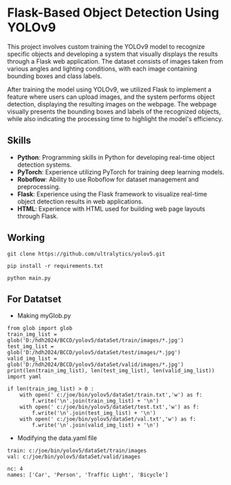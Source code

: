 # Flask-Based Object Detection Using YOLOv9
This project involves custom training the YOLOv9 model to recognize specific objects and developing a system that visually displays the results through a Flask web application. The dataset consists of images taken from various angles and lighting conditions, with each image containing bounding boxes and class labels.

After training the model using YOLOv9, we utilized Flask to implement a feature where users can upload images, and the system performs object detection, displaying the resulting images on the webpage. The webpage visually presents the bounding boxes and labels of the recognized objects, while also indicating the processing time to highlight the model's efficiency.

## Skills
- **Python**: Programming skills in Python for developing real-time object detection systems.
- **PyTorch**: Experience utilizing PyTorch for training deep learning models.
- **Roboflow**: Ability to use Roboflow for dataset management and preprocessing.
- **Flask**: Experience using the Flask framework to visualize real-time object detection results in web applications.
- **HTML**: Experience with HTML used for building web page layouts through Flask.

## Working
```
git clone https://github.com/ultralytics/yolov5.git
```

```
pip install -r requirements.txt
```

```
python main.py
```

## For Datatset
- Making myGlob.py
```
from glob import glob
train_img_list = glob('D:/hdh2024/BCCD/yolov5/dataSet/train/images/*.jpg')
test_img_list = glob('D:/hdh2024/BCCD/yolov5/dataSet/test/images/*.jpg')
valid_img_list = glob('D:/hdh2024/BCCD/yolov5/dataSet/valid/images/*.jpg')
print(len(train_img_list), len(test_img_list), len(valid_img_list))
import yaml

if len(train_img_list) > 0 :    
    with open(' c:/joe/bin/yolov5/dataSet/train.txt','w') as f:
        f.write('\n'.join(train_img_list) + '\n')
    with open(' c:/joe/bin/yolov5/dataSet/test.txt','w') as f:
        f.write('\n'.join(test_img_list) + '\n')
    with open(' c:/joe/bin/yolov5/dataSet/val.txt','w') as f:
        f.write('\n'.join(valid_img_list) + '\n')
```
- Modifying the data.yaml file
```
train: c:/joe/bin/yolov5/dataSet/train/images
val: c:/joe/bin/yolov5/dataSet/valid/images

nc: 4
names: ['Car', 'Person', 'Traffic Light', 'Bicycle']
```
